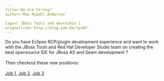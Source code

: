 ```yaml
---
title='We are hiring!'
author='Max Rydahl Andersen'

tags=[ JBoss Tools and devstudio ]
orignallink='http://blog.xam.dk/?p=65'
---
```

<div><p>Do you have Eclipse RCP/plugin development experience and want to work with the JBoss Tools and Red Hat Developer Studio team on creating the best opensource IDE for JBoss AS and Seam development ?
<br><br>
Then checkout these new positions:
<br><br><a href="https://redhat.ats.hrsmart.com/cgi-bin/a/highlightjob.cgi?jobid=2640">Job 1</a>, <a href="https://redhat.ats.hrsmart.com/cgi-bin/a/highlightjob.cgi?jobid=2699">Job 2</a>, <a href="https://redhat.ats.hrsmart.com/cgi-bin/a/highlightjob.cgi?jobid=2700">Job 3</a>
<br><br><br><br><br><br></p></div>
